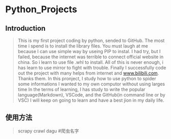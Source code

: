 # Python_Projects

## Introduction

> This is my first project coding by python, sended to GitHub.
> The most time i spend is to install the library files. You must laugh at me because I can use simple way by useing PIP to instal. I had try, but I failed, because the internet was terrible to connect official website in china. So i learn to use file .whl to install. All of this is never enough, i has learn to use mirror to fight with trouble. Finally I successfully code out the project with many helps from internet and www.bilibili.com. Thanks them.
> In this pronject, I study how to use python to spider some informations I wanted to my own computor without using larges time
> In the terms of learning, I has study to write the popular language(Markdown), VSCode, and the GitHub(in command line or by VSC)
> I will keep on going to learn and have a best jion in my daily life.

## 使用方法  

> scrapy crawl dagu #爬虫名字